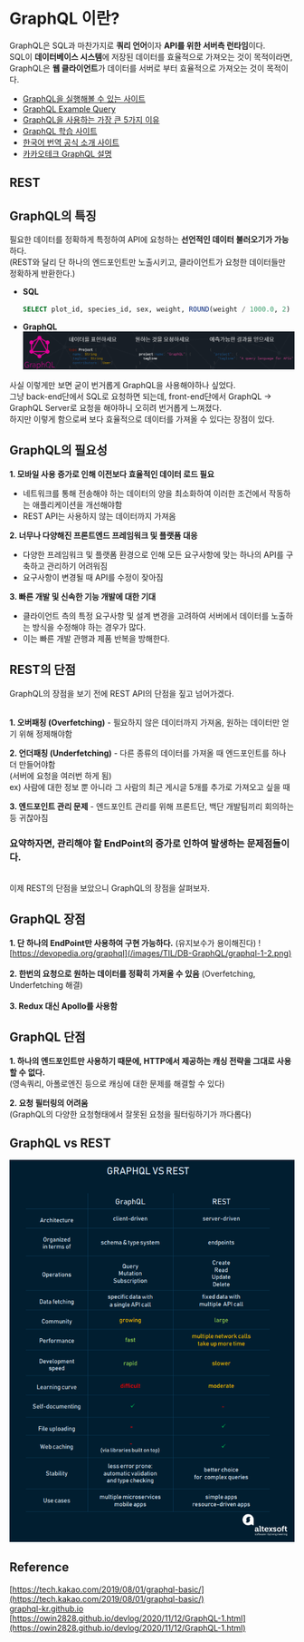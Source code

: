 # GraphQL 이란?

GraphQL은 SQL과 마찬가지로 **쿼리 언어**이자 **API를 위한 서버측 런타임**이다.  
SQL이 **데이터베이스 시스템**에 저장된 데이터를 효율적으로 가져오는 것이 목적이라면,  
GraphQL은 **웹 클라이언트**가 데이터를 서버로 부터 효율적으로 가져오는 것이 목적이다.

- [GraphQL을 실행해볼 수 있는 사이트](https://graphql.org/swapi-graphql)
- [GraphQL Example Query](https://github.com/graphql/swapi-graphql/tree/master/doc/example_queries)
- [GraphQL을 사용하는 가장 큰 5가지 이유](https://www.prisma.io/blog/top-5-reasons-to-use-graphql-b60cfa683511)
- [GraphQL 학습 사이트](https://www.howtographql.com/)
- [한국어 번역 공식 소개 사이트](https://graphql-kr.github.io)
- [카카오테크 GraphQL 설명](https://tech.kakao.com/2019/08/01/graphql-basic/)

## REST

## GraphQL의 특징

필요한 데이터를 정확하게 특정하여 API에 요청하는 **선언적인 데이터 불러오기가 가능**하다.  
(REST와 달리 단 하나의 엔드포인트만 노출시키고, 클라이언트가 요청한 데이터들만 정확하게 반환한다.)

- **SQL**
  ```sql
  SELECT plot_id, species_id, sex, weight, ROUND(weight / 1000.0, 2) FROM surveys;
  ```
- **GraphQL**
  ![image](/images/TIL/DB-GraphQL/graphql-1-1.png)

사실 이렇게만 보면 굳이 번거롭게 GraphQL을 사용해야하나 싶었다.  
그냥 back-end단에서 SQL로 요청하면 되는데, front-end단에서 GraphQL -> GraphQL Server로 요청을 해야하니 오히려 번거롭게 느껴졌다.  
하지만 이렇게 함으로써 보다 효율적으로 데이터를 가져올 수 있다는 장점이 있다.

## GraphQL의 필요성

**1. 모바일 사용 증가로 인해 이전보다 효율적인 데이터 로드 필요**

- 네트워크를 통해 전송해야 하는 데이터의 양을 최소화하여 이러한 조건에서 작동하는 애플리케이션을 개선해야함
- REST API는 사용하지 않는 데이터까지 가져옴

**2. 너무나 다양해진 프론트엔드 프레임워크 및 플랫폼 대응**

- 다양한 프레임워크 및 플랫폼 환경으로 인해 모든 요구사항에 맞는 하나의 API를 구축하고 관리하기 어려워짐
- 요구사항이 변경될 때 API를 수정이 잦아짐

**3. 빠른 개발 및 신속한 기능 개발에 대한 기대**

- 클라이언트 측의 특정 요구사항 및 설계 변경을 고려하여 서버에서 데이터를 노출하는 방식을 수정해야 하는 경우가 많다.
- 이는 빠른 개발 관행과 제품 반복을 방해한다.

## REST의 단점

GraphQL의 장점을 보기 전에 REST API의 단점을 짚고 넘어가겠다.  
<br>

**1. 오버패칭 (Overfetching)** - 필요하지 않은 데이터까지 가져옴, 원하는 데이터만 얻기 위해 정제해야함

**2. 언더패칭 (Underfetching)** - 다른 종류의 데이터를 가져올 때 엔드포인트를 하나 더 만들어야함  
(서버에 요청을 여러번 하게 됨)  
ex) 사람에 대한 정보 뿐 아니라 그 사람의 최근 게시글 5개를 추가로 가져오고 싶을 때

**3. 엔드포인트 관리 문제** - 엔드포인트 관리를 위해 프론트단, 백단 개발팀끼리 회의하는 등 귀찮아짐

### 요약하자면, 관리해야 할 EndPoint의 증가로 인하여 발생하는 문제점들이다.

<br>
이제 REST의 단점을 보았으니 GraphQL의 장점을 살펴보자.

## GraphQL 장점

**1. 단 하나의 EndPoint만 사용하여 구현 가능하다.** (유지보수가 용이해진다)
![https://devopedia.org/graphql](/images/TIL/DB-GraphQL/graphql-1-2.png)  
<br>
**2. 한번의 요청으로 원하는 데이터를 정확히 가져올 수 있음** (Overfetching, Underfetching 해결)  
<br>
**3. Redux 대신 Apollo를 사용함**

## GraphQL 단점

**1. 하나의 엔드포인트만 사용하기 때문에, HTTP에서 제공하는 캐싱 전략을 그대로 사용할 수 없다.**  
(영속쿼리, 아폴로엔진 등으로 캐싱에 대한 문제를 해결할 수 있다)

**2. 요청 필터링의 어려움**  
(GraphQL의 다양한 요청형태에서 잘못된 요청을 필터링하기가 까다롭다)

## GraphQL vs REST

![graphql-1-3](/images/TIL/DB-GraphQL/graphql-1-3.png)

## Reference

[https://tech.kakao.com/2019/08/01/graphql-basic/](https://tech.kakao.com/2019/08/01/graphql-basic/)  
[graphql-kr.github.io](https://graphql-kr.github.io/)  
[https://owin2828.github.io/devlog/2020/11/12/GraphQL-1.html](https://owin2828.github.io/devlog/2020/11/12/GraphQL-1.html)
